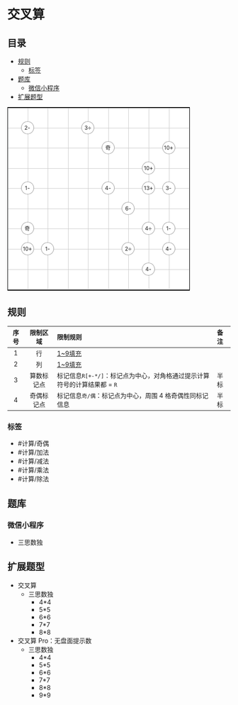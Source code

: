 # 交叉算

<!-- START doctoc generated TOC please keep comment here to allow auto update -->
<!-- DON'T EDIT THIS SECTION, INSTEAD RE-RUN doctoc TO UPDATE -->
## 目录

- [规则](#%E8%A7%84%E5%88%99)
  - [标签](#%E6%A0%87%E7%AD%BE)
- [题库](#%E9%A2%98%E5%BA%93)
  - [微信小程序](#%E5%BE%AE%E4%BF%A1%E5%B0%8F%E7%A8%8B%E5%BA%8F)
- [扩展题型](#%E6%89%A9%E5%B1%95%E9%A2%98%E5%9E%8B)

<!-- END doctoc generated TOC please keep comment here to allow auto update -->

![题](../../../images/sudoku/交叉算.png)

## 规则

<!-- markdownlint-disable MD013 -->

| 序号  | 限制区域  | 限制规则                                         | 备注         |
|:---:|:-----:|:---------------------------------------------|:-----------|
|  1  |   行   | [1~9填充]                                      |            |
|  2  |   列   | [1~9填充]                                      |            |
|  3  | 算数标记点 | 标记信息`R[+-*/]`：标记点为中心，对角格通过提示计算符号的计算结果都 = `R` | 半标         |
|  4  | 奇偶标记点 | 标记信息`奇/偶`：标记点为中心，周围 4 格奇偶性同标记信息              | 半标         |

<!-- markdownlint-enable MD013 -->

### 标签

- #计算/奇偶
- #计算/加法
- #计算/减法
- #计算/乘法
- #计算/除法

## 题库

### 微信小程序

- 三思数独

## 扩展题型

- 交叉算
  - 三思数独
    - 4*4
    - 5*5
    - 6*6
    - 7*7
    - 8*8
- 交叉算 Pro：无盘面提示数
  - 三思数独
    - 4*4
    - 5*5
    - 6*6
    - 7*7
    - 8*8
    - 9*9

[1~9填充]: ../../../rules/rules.md#1to9填充
